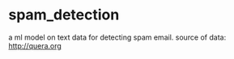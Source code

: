 # spam_detection
a ml model on text data for detecting spam email.
source of data: http://quera.org
